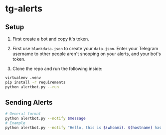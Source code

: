 tg-alerts
==============================

## Setup

1. First create a bot and copy it's token.

2. First use `blankdata.json` to create your `data.json`. Enter your Telegram username to other people aren't snooping on your alerts, and your bot's token.

3. Clone the repo and run the following inside:

```bash
virtualenv .venv
pip install -r requirements
python alertbot.py --run
```

## Sending Alerts

```bash
# General format
python alertbot.py --notify $message
# Example
python alertbot.py --notify "Hello, this is $(whoami). $(hostname) has been $(uptime -p)."
```
